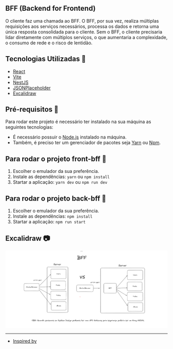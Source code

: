 ## BFF (Backend for Frontend)

O cliente faz uma chamada ao BFF. O BFF, por sua vez, realiza múltiplas requisições aos serviços necessários, processa os dados e retorna uma única resposta consolidada para o cliente. Sem o BFF, o cliente precisaria lidar diretamente com múltiplos serviços, o que aumentaria a complexidade, o consumo de rede e o risco de lentidão.

## Tecnologias Utilizadas 📎
- [React](https://react.dev/)
- [Vite](https://vite.dev/)
- [NestJS](https://nestjs.com/)
- [JSONPlaceholder](https://jsonplaceholder.typicode.com/)
- [Excalidraw](https://excalidraw.com/)

## Pré-requisitos 📝

Para rodar este projeto é necessário ter instalado na sua máquina as seguintes tecnologias:

- É necessário possuir o [Node.js](https://nodejs.org/en/) instalado na máquina.
- Também, é preciso ter um gerenciador de pacotes seja [Yarn](https://yarnpkg.com/) ou [Npm](https://www.npmjs.com/).

## Para rodar o projeto front-bff 📌

1. Escolher o emulador da sua preferência.
2. Instale as dependências: `yarn` ou `npm install`
3. Startar a aplicação: `yarn dev` ou `npm run dev`

## Para rodar o projeto back-bff 📌

1. Escolher o emulador da sua preferência.
2. Instale as dependências: `npm install`
3. Startar a aplicação: `npm run start`

## Excalidraw 📷

<div align="center">
    <img src="screen-excalidraw.png" />
</div>

---

- [Inspired by](https://www.youtube.com/watch?v=diAtYBfKRuY)
